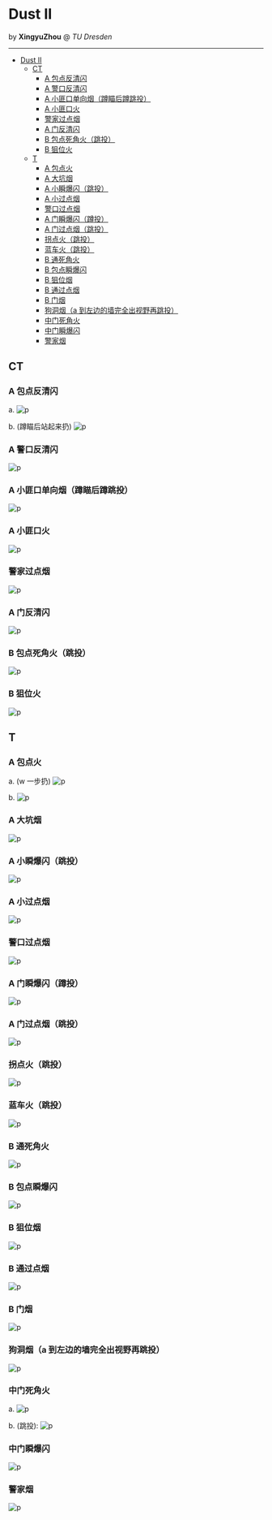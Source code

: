 # Dust II

by **XingyuZhou** @ *TU Dresden*

---

- [Dust II](#dust-ii)
  - [CT](#ct)
    - [A 包点反清闪](#a-包点反清闪)
    - [A 警口反清闪](#a-警口反清闪)
    - [A 小匪口单向烟（蹲瞄后蹲跳投）](#a-小匪口单向烟蹲瞄后蹲跳投)
    - [A 小匪口火](#a-小匪口火)
    - [警家过点烟](#警家过点烟)
    - [A 门反清闪](#a-门反清闪)
    - [B 包点死角火（跳投）](#b-包点死角火跳投)
    - [B 狙位火](#b-狙位火)
  - [T](#t)
    - [A 包点火](#a-包点火)
    - [A 大坑烟](#a-大坑烟)
    - [A 小瞬爆闪（跳投）](#a-小瞬爆闪跳投)
    - [A 小过点烟](#a-小过点烟)
    - [警口过点烟](#警口过点烟)
    - [A 门瞬爆闪（蹲投）](#a-门瞬爆闪蹲投)
    - [A 门过点烟（跳投）](#a-门过点烟跳投)
    - [拐点火（跳投）](#拐点火跳投)
    - [蓝车火（跳投）](#蓝车火跳投)
    - [B 通死角火](#b-通死角火)
    - [B 包点瞬爆闪](#b-包点瞬爆闪)
    - [B 狙位烟](#b-狙位烟)
    - [B 通过点烟](#b-通过点烟)
    - [B 门烟](#b-门烟)
    - [狗洞烟（a 到左边的墙完全出视野再跳投）](#狗洞烟a-到左边的墙完全出视野再跳投)
    - [中门死角火](#中门死角火)
    - [中门瞬爆闪](#中门瞬爆闪)
    - [警家烟](#警家烟)

## CT

### A 包点反清闪

a.
![p](Utilities/DustII/A包点反清闪_警家.jpg)

b. (蹲瞄后站起来扔)
![p](Utilities/DustII/A包点反清闪_蹲下瞄准站起来扔.jpg)

### A 警口反清闪

![p](Utilities/DustII/警口反清闪.jpg)

### A 小匪口单向烟（蹲瞄后蹲跳投）

![p](Utilities/DustII/A小匪口单向烟_蹲瞄蹲跳投.jpg)

### A 小匪口火

![p](Utilities/DustII/A小匪口火.jpg)

### 警家过点烟

![p](Utilities/DustII/警家过点烟.jpg)

### A 门反清闪

![p](Utilities/DustII/A门反清闪.jpg)

### B 包点死角火（跳投）

![p](Utilities/DustII/B包点死角火_跳投.jpg)

### B 狙位火

![p](Utilities/DustII/B狙位火.jpg)

## T

### A 包点火

a. (w 一步扔)
![p](Utilities/DustII/A包点火_A小_w一步扔.jpg)

b.
![p](Utilities/DustII/A包点火_警家.jpg)

### A 大坑烟

![p](Utilities/DustII/A大坑烟.jpg)

### A 小瞬爆闪（跳投）

![p](Utilities/DustII/A小楼梯瞬爆闪_跳投.jpg)

### A 小过点烟

![p](Utilities/DustII/A小过点烟.jpg)

### 警口过点烟

![p](Utilities/DustII/警口过点烟_w一步跳投.jpg)

### A 门瞬爆闪（蹲投）

![p](Utilities/DustII/A门瞬爆闪_蹲扔.jpg)

### A 门过点烟（跳投）

![p](Utilities/DustII/A门过点烟_跳投.jpg)

### 拐点火（跳投）

![p](Utilities/DustII/L拐点火_跳投.jpg)

### 蓝车火（跳投）

![p](Utilities/DustII/蓝车火_跳投.jpg)

### B 通死角火

![p](Utilities/DustII/B通死角火.jpg)

### B 包点瞬爆闪

![p](Utilities/DustII/B包点瞬爆闪.jpg)

### B 狙位烟

![p](Utilities/DustII/B狙位烟.jpg)

### B 通过点烟

![p](Utilities/DustII/B通过点烟.jpg)

### B 门烟

![p](Utilities/DustII/B门烟.jpg)

### 狗洞烟（a 到左边的墙完全出视野再跳投）

![p](Utilities/DustII/狗洞烟_a到左边墙完全出视野跳投.jpg)

### 中门死角火

a.
![p](Utilities/DustII/中门死角火_跳投.jpg)

b. (跳投):
![p](Utilities/DustII/中门死角火.jpg)

### 中门瞬爆闪

![p](Utilities/DustII/中门瞬爆闪.jpg)

### 警家烟

![p](Utilities/DustII/警家烟.jpg)
